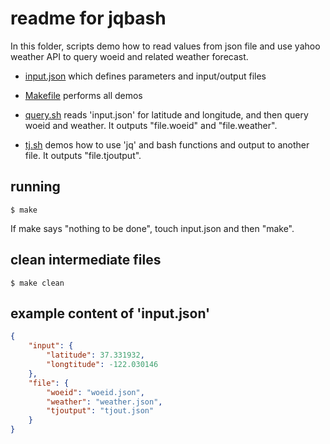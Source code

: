 # readme for jqbash

In this folder, scripts demo how to read values from json file and use yahoo weather API to query woeid and related weather forecast.

* [input.json](./input.json) which defines parameters and input/output files

* [Makefile](./Makefile) performs all demos

* [query.sh](./query.sh) reads 'input.json' for latitude and longitude, and then query woeid and weather. It outputs "file.woeid" and "file.weather".

* [tj.sh](./tj.sh) demos how to use 'jq' and bash functions and output to another file. It outputs "file.tjoutput".

## running

```
$ make
```
If make says "nothing to be done", touch input.json and then "make".

## clean intermediate files
```
$ make clean
```

## example content of 'input.json'
```json
{
    "input": {
        "latitude": 37.331932,
        "longtitude": -122.030146
    },
    "file": {
        "woeid": "woeid.json",
        "weather": "weather.json",
        "tjoutput": "tjout.json"
    }
}
```
